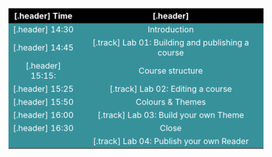 

| [.header] Time |[.header]|
| --- | --- |
| [.header] 14:30 | Introduction|
| [.header] 14:45 | [.track] Lab 01: Building and publishing a course |
| [.header] 15:15: | Course structure |
| [.header] 15:25 | [.track] Lab 02: Editing a course |
| [.header] 15:50 | Colours & Themes |
| [.header] 16:00 | [.track] Lab 03: Build your own Theme |
| [.header] 16:30 | Close |
|  | [.track] Lab 04: Publish your own Reader |

<style>
  :root {
    --joint-session: #37919b;
    --social: #557927;
    --track: #d27711;
  }
  tr {
    color: white;
    text-align: center; 
    background:var(--joint-session);
  }
  .emoji {
    font-size: 150%;
  }
  .social {
    background:var(--social);
  }
  .track {
    background:var(--track);
  }
  .header {
    background: black; 
    color:white; 
    font-weight: bold;  
    text-align: center; 
  } 
</style>
